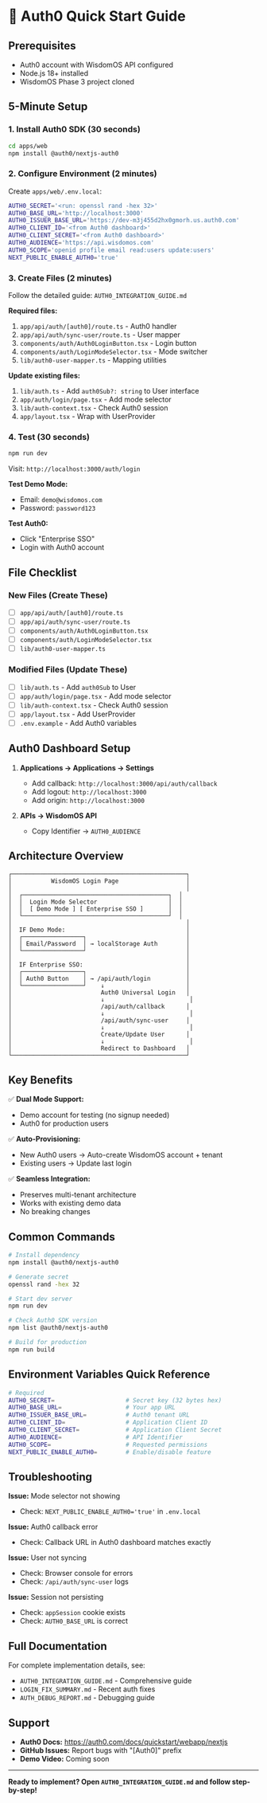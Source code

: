 # 🚀 Auth0 Quick Start Guide

## Prerequisites

- Auth0 account with WisdomOS API configured
- Node.js 18+ installed
- WisdomOS Phase 3 project cloned

## 5-Minute Setup

### 1. Install Auth0 SDK (30 seconds)

```bash
cd apps/web
npm install @auth0/nextjs-auth0
```

### 2. Configure Environment (2 minutes)

Create `apps/web/.env.local`:

```bash
AUTH0_SECRET='<run: openssl rand -hex 32>'
AUTH0_BASE_URL='http://localhost:3000'
AUTH0_ISSUER_BASE_URL='https://dev-m3j455d2hx0gmorh.us.auth0.com'
AUTH0_CLIENT_ID='<from Auth0 dashboard>'
AUTH0_CLIENT_SECRET='<from Auth0 dashboard>'
AUTH0_AUDIENCE='https://api.wisdomos.com'
AUTH0_SCOPE='openid profile email read:users update:users'
NEXT_PUBLIC_ENABLE_AUTH0='true'
```

### 3. Create Files (2 minutes)

Follow the detailed guide: `AUTH0_INTEGRATION_GUIDE.md`

**Required files:**
1. `app/api/auth/[auth0]/route.ts` - Auth0 handler
2. `app/api/auth/sync-user/route.ts` - User mapper
3. `components/auth/Auth0LoginButton.tsx` - Login button
4. `components/auth/LoginModeSelector.tsx` - Mode switcher
5. `lib/auth0-user-mapper.ts` - Mapping utilities

**Update existing files:**
1. `lib/auth.ts` - Add `auth0Sub?: string` to User interface
2. `app/auth/login/page.tsx` - Add mode selector
3. `lib/auth-context.tsx` - Check Auth0 session
4. `app/layout.tsx` - Wrap with UserProvider

### 4. Test (30 seconds)

```bash
npm run dev
```

Visit: `http://localhost:3000/auth/login`

**Test Demo Mode:**
- Email: `demo@wisdomos.com`
- Password: `password123`

**Test Auth0:**
- Click "Enterprise SSO"
- Login with Auth0 account

## File Checklist

### New Files (Create These)
- [ ] `app/api/auth/[auth0]/route.ts`
- [ ] `app/api/auth/sync-user/route.ts`
- [ ] `components/auth/Auth0LoginButton.tsx`
- [ ] `components/auth/LoginModeSelector.tsx`
- [ ] `lib/auth0-user-mapper.ts`

### Modified Files (Update These)
- [ ] `lib/auth.ts` - Add `auth0Sub` to User
- [ ] `app/auth/login/page.tsx` - Add mode selector
- [ ] `lib/auth-context.tsx` - Check Auth0 session
- [ ] `app/layout.tsx` - Add UserProvider
- [ ] `.env.example` - Add Auth0 variables

## Auth0 Dashboard Setup

1. **Applications → Applications → Settings**
   - Add callback: `http://localhost:3000/api/auth/callback`
   - Add logout: `http://localhost:3000`
   - Add origin: `http://localhost:3000`

2. **APIs → WisdomOS API**
   - Copy Identifier → `AUTH0_AUDIENCE`

## Architecture Overview

```
┌─────────────────────────────────────────────────┐
│           WisdomOS Login Page                   │
│                                                 │
│  ┌─────────────────────────────────────────┐  │
│  │  Login Mode Selector                    │  │
│  │  [ Demo Mode ] [ Enterprise SSO ]       │  │
│  └─────────────────────────────────────────┘  │
│                                                 │
│  IF Demo Mode:                                  │
│  ┌─────────────────┐                            │
│  │ Email/Password  │ → localStorage Auth        │
│  └─────────────────┘                            │
│                                                 │
│  IF Enterprise SSO:                             │
│  ┌─────────────────┐                            │
│  │ Auth0 Button    │ → /api/auth/login          │
│  └─────────────────┘    ↓                       │
│                         Auth0 Universal Login   │
│                         ↓                        │
│                         /api/auth/callback      │
│                         ↓                        │
│                         /api/auth/sync-user     │
│                         ↓                        │
│                         Create/Update User      │
│                         ↓                        │
│                         Redirect to Dashboard   │
└─────────────────────────────────────────────────┘
```

## Key Benefits

✅ **Dual Mode Support:**
- Demo account for testing (no signup needed)
- Auth0 for production users

✅ **Auto-Provisioning:**
- New Auth0 users → Auto-create WisdomOS account + tenant
- Existing users → Update last login

✅ **Seamless Integration:**
- Preserves multi-tenant architecture
- Works with existing demo data
- No breaking changes

## Common Commands

```bash
# Install dependency
npm install @auth0/nextjs-auth0

# Generate secret
openssl rand -hex 32

# Start dev server
npm run dev

# Check Auth0 SDK version
npm list @auth0/nextjs-auth0

# Build for production
npm run build
```

## Environment Variables Quick Reference

```bash
# Required
AUTH0_SECRET=                    # Secret key (32 bytes hex)
AUTH0_BASE_URL=                  # Your app URL
AUTH0_ISSUER_BASE_URL=           # Auth0 tenant URL
AUTH0_CLIENT_ID=                 # Application Client ID
AUTH0_CLIENT_SECRET=             # Application Client Secret
AUTH0_AUDIENCE=                  # API Identifier
AUTH0_SCOPE=                     # Requested permissions
NEXT_PUBLIC_ENABLE_AUTH0=        # Enable/disable feature
```

## Troubleshooting

**Issue:** Mode selector not showing
- Check: `NEXT_PUBLIC_ENABLE_AUTH0='true'` in `.env.local`

**Issue:** Auth0 callback error
- Check: Callback URL in Auth0 dashboard matches exactly

**Issue:** User not syncing
- Check: Browser console for errors
- Check: `/api/auth/sync-user` logs

**Issue:** Session not persisting
- Check: `appSession` cookie exists
- Check: `AUTH0_BASE_URL` is correct

## Full Documentation

For complete implementation details, see:
- `AUTH0_INTEGRATION_GUIDE.md` - Comprehensive guide
- `LOGIN_FIX_SUMMARY.md` - Recent auth fixes
- `AUTH_DEBUG_REPORT.md` - Debugging guide

## Support

- **Auth0 Docs:** https://auth0.com/docs/quickstart/webapp/nextjs
- **GitHub Issues:** Report bugs with "[Auth0]" prefix
- **Demo Video:** Coming soon

---

**Ready to implement? Open `AUTH0_INTEGRATION_GUIDE.md` and follow step-by-step!**
